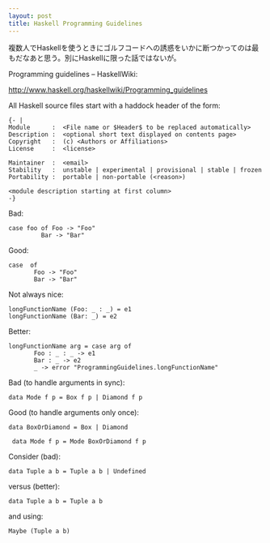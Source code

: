 ```yaml
---
layout: post
title: Haskell Programming Guidelines
---
```

複数人でHaskellを使うときにゴルフコードへの誘惑をいかに断つかってのは最もだなあと思う。別にHaskellに限った話ではないが。

Programming guidelines – HaskellWiki:

http://www.haskell.org/haskellwiki/Programming_guidelines

All Haskell source files start with a haddock header of the form:

    {- |
    Module      :  <File name or $Header$ to be replaced automatically>
    Description :  <optional short text displayed on contents page>
    Copyright   :  (c) <Authors or Affiliations>
    License     :  <license>

    Maintainer  :  <email>
    Stability   :  unstable | experimental | provisional | stable | frozen
    Portability :  portable | non-portable (<reason>)

    <module description starting at first column>
    -}

Bad:

    case foo of Foo -> "Foo"
             Bar -> "Bar"
    
Good:

    case  of
           Foo -> "Foo"
           Bar -> "Bar"

Not always nice:

    longFunctionName (Foo: _ : _) = e1
    longFunctionName (Bar: _) = e2

Better:

    longFunctionName arg = case arg of
           Foo : _ : _ -> e1
           Bar : _ -> e2
           _ -> error "ProgrammingGuidelines.longFunctionName"

Bad (to handle arguments in sync):

    data Mode f p = Box f p | Diamond f p

Good (to handle arguments only once):

    data BoxOrDiamond = Box | Diamond

     data Mode f p = Mode BoxOrDiamond f p

Consider (bad):

    data Tuple a b = Tuple a b | Undefined

versus (better):

    data Tuple a b = Tuple a b

and using:

    Maybe (Tuple a b)

